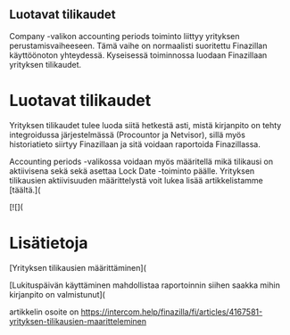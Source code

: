 ## Luotavat tilikaudet

Company -valikon accounting periods toiminto liittyy yrityksen perustamisvaiheeseen. Tämä vaihe on normaalisti suoritettu Finazillan käyttöönoton yhteydessä. Kyseisessä toiminnossa luodaan Finazillaan yrityksen tilikaudet.

# **Luotavat tilikaudet**

Yrityksen tilikaudet tulee luoda siitä hetkestä asti, mistä kirjanpito on tehty integroidussa järjestelmässä (Procountor ja Netvisor), sillä myös historiatieto siirtyy Finazillaan ja sitä voidaan raportoida Finazillassa.

Accounting periods -valikossa voidaan myös määritellä mikä tilikausi on aktiivisena sekä sekä asettaa Lock Date -toiminto päälle. Yrityksen tilikausien aktiivisuuden määrittelystä voit lukea lisää artikkelistamme [täältä.](

[![](

# Lisätietoja

[Yrityksen tilikausien määrittäminen](

[Lukituspäivän käyttäminen mahdollistaa raportoinnin siihen saakka mihin kirjanpito on valmistunut](



artikkelin osoite on https://intercom.help/finazilla/fi/articles/4167581-yrityksen-tilikausien-maaritteleminen

